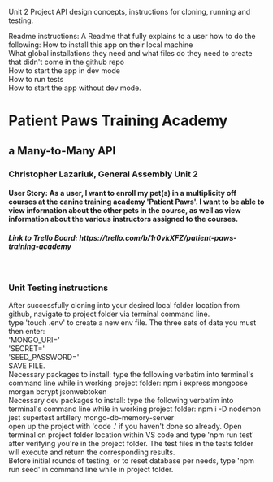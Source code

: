 Unit 2 Project API design concepts, instructions for cloning, running and testing.

Readme instructions:
A Readme that fully explains to a user how to do the following:
How to install this app on their local machine<br>
What global installations they need and what files do they need to create that didn't come in the github repo<br>
How to start the app in dev mode<br>
How to run tests<br>
How to start the app without dev mode.<br>

<h1>Patient Paws Training Academy</h1>
<h2>a Many-to-Many API</h2>
<h3>Christopher Lazariuk, General Assembly Unit 2</h3>
<h4>User Story: As a user, I want to enroll my pet(s) in a multiplicity off courses at the canine training academy 'Patient Paws'. I want to be able to view information about the other pets in the course, as well as view information about the various instructors assigned to the courses.</h4>
<h5>Link to Trello Board: https://trello.com/b/1r0vkXFZ/patient-paws-training-academy</h5>
<br>
<h3>Unit Testing instructions</h3>
<p>After successfully cloning into your desired local folder location from github, navigate to project folder via terminal command line.
<br>
type 'touch .env' to create a new env file. The three sets of data you must then enter: <br>'MONGO_URI=<enterLinkInformationToYourPreferedDataBaseSetup>'<br>'SECRET=<enterSHA-256encryptionToPreferredSecretPassword>'<br>'SEED_PASSWORD=<enterYourDesiredMockPasswordForSeedFiles>'
<br>
SAVE FILE.
<br>
Necessary packages to install: type the following verbatim into terminal's command line while in working project folder: npm i express mongoose morgan bcrypt jsonwebtoken
<br>
Necessary dev packages to install: type the following verbatim into terminal's command line while in working project folder: npm i -D nodemon jest supertest artillery mongo-db-memory-server
<br>
open up the project with 'code .' if you haven't done so already. Open terminal on project folder location within VS code and type 'npm run test' after verifying you're in the project folder.
The test files in the tests folder will execute and return the corresponding results.
<br>
Before initial rounds of testing, or to reset database per needs, type 'npm run seed' in command line while in project folder.
</p>

<br>

<br>
</ol>
